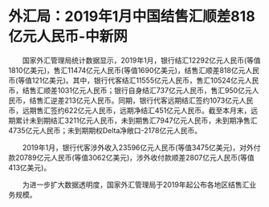 # 外汇局：2019年1月中国结售汇顺差818亿元人民币-中新网

　　国家外汇管理局统计数据显示，2019年1月，银行结汇12292亿元人民币(等值1810亿美元)，售汇11474亿元人民币(等值1690亿美元)，结售汇顺差818亿元人民币(等值121亿美元)。其中，银行代客结汇11555亿元人民币，售汇10524亿元人民币，结售汇顺差1031亿元人民币；银行自身结汇737亿元人民币，售汇950亿元人民币，结售汇逆差213亿元人民币。同期，银行代客远期结汇签约1073亿元人民币，远期售汇签约622亿元人民币，远期净结汇451亿元人民币。截至本月末，远期累计未到期结汇3211亿元人民币，未到期售汇7947亿元人民币，未到期净售汇4735亿元人民币；未到期期权Delta净敞口-2178亿元人民币。

　　2019年1月，银行代客涉外收入23596亿元人民币(等值3475亿美元)，对外付款20789亿元人民币(等值3062亿美元)，涉外收付款顺差2807亿元人民币(等值413亿美元)。

　　为进一步扩大数据透明度，国家外汇管理局于2019年起公布各地区结售汇业务规模。
